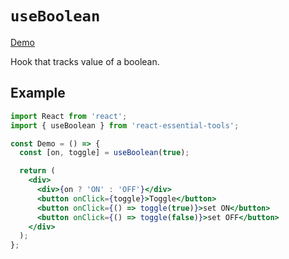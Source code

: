 # `useBoolean`

[Demo](https://devianllert.github.io/react-essential-tools/?path=/story/hooks-useboolean--basic)

Hook that tracks value of a boolean.

## Example

```jsx
import React from 'react';
import { useBoolean } from 'react-essential-tools';

const Demo = () => {
  const [on, toggle] = useBoolean(true);

  return (
    <div>
      <div>{on ? 'ON' : 'OFF'}</div>
      <button onClick={toggle}>Toggle</button>
      <button onClick={() => toggle(true)}>set ON</button>
      <button onClick={() => toggle(false)}>set OFF</button>
    </div>
  );
};
```
